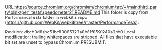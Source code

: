 URL:https://source.chromium.org/chromium/chromium/src/+/main:third_party\blink\perf_tests\speedometer21\README.md
This folder is copy from PerformanceTests folder in webkit's repo
(https://github.com/WebKit/webkit/tree/master/PerformanceTests).

Revision: dbcb3d8abc51bc83065723a8b61f8591249a2bb0
Local modification: trailing whitespaces are stripped. All files that have
executable bit set are unset to bypass Chromium PRESUBMIT.
